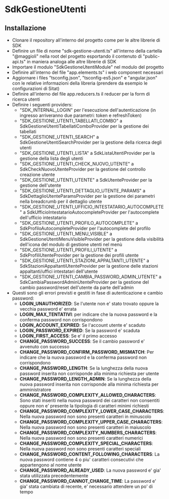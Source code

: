 # SdkGestioneUtenti

## Installazione

- Clonare il repository all'interno del progetto come per le altre librerie di SDK
- Definire un file di nome "sdk-gestione-utenti.ts" all'interno della cartella "@maggioli" nella root del progetto esportando il contenuto di "public-api.ts" in maniera analoga alle altre librerie di SDK
- Importare il modulo "SdkGestioneUtentiModule" nel modulo del progetto
- Definire all'interno del file "app.elements.ts" i web component necessari
- Aggiornare i files "tsconfig.json", "tsconfig-es5.json" e "angular.json" con le relative informazioni della libreria (prendere da esempio le configurazioni di Sitat)
- Definire all'interno del file app.reducers.ts il reducer per la form di ricerca utenti
- Definire i seguenti providers:
  - "SDK_INTERNAL_LOGIN" per l'esecuzione dell'autenticazione (in ingresso arriveranno due parametri: token e refreshToken)
  - "SDK_GESTIONE_UTENTI_TABELLATI_COMBO" a SdkGestioneUtentiTabellatiComboProvider per la gestione dei tabellati
  - "SDK_GESTIONE_UTENTI_SEARCH" a SdkGestioneUtentiSearchProvider per la gestione della ricerca degli utenti
  - "SDK_GESTIONE_UTENTI_LISTA" a SdkListaUtentiProvider per la gestione della lista degli utenti
  - "SDK_GESTIONE_UTENTI_CHECK_NUOVO_UTENTE" a SdkCheckNuovoUtenteProvider per la gestione del controllo creazione utente
  - "SDK_GESTIONE_UTENTI_UTENTE" a SdkUtenteProvider per la gestione dell'utente
  - "SDK_GESTIONE_UTENTI_DETTAGLIO_UTENTE_PARAMS" a SdkDettaglioUtenteParamsProvider per la gestione dei parametri nella breadcrumb per il dettaglio utente
  - "SDK_GESTIONE_UTENTI_UFFICIO_INTESTATARIO_AUTOCOMPLETE" a SdkUfficioIntestatarioAutocompleteProvider per l'autocomplete dell'ufficio intestatario
  - "SDK_GESTIONE_UTENTI_PROFILO_AUTOCOMPLETE" a SdkProfiloAutocompleteProvider per l'autocomplete del profilo
  - "SDK_GESTIONE_UTENTI_MENU_VISIBLE" a SdkGestioneUtentiMenuVisibleProvider per la gestione della visibilità dell'icona del modulo di gestione utenti nel menù
  - "SDK_GESTIONE_UTENTI_PROFILI_UTENTE" a SdkProfiliUtenteProvider per la gestione dei profili utente
  - "SDK_GESTIONE_UTENTI_STAZIONI_APPALTANTI_UTENTE" a SdkStazioniAppaltantiUtenteProvider per la gestione delle stazioni appaltanti/uffici intestatari dell'utente
  - "SDK_GESTIONE_UTENTI_CAMBIA_PASSWORD_ADMIN_UTENTE" a SdkCambiaPasswordAdminUtenteProvider per la gestione del cambio password/reset dell'utente da parte dell'admin
- Questi sono gli errori previsti e gestiti in fase di autenticazione e cambio password:
  - **LOGIN_UNAUTHORIZED**: Se l'utente non e' stato trovato oppure la vecchia password e' errata
  - **LOGIN_MAX_TENTATIVI**: per indicare che la nuova password e la conferma password non corrispondono
  - **LOGIN_ACCOUNT_EXPIRED**: Se l'account utente e' scaduto
  - **LOGIN_PASSWORD_EXPIRED**: Se la password e' scaduta
  - **LOGIN_FIRST_ACCESS**: Se e' il primo accesso
  - **CHANGE_PASSWORD_SUCCESS**: Se il cambio password e' avvenuto con successo
  - **CHANGE_PASSWORD_CONFIRM_PASSWORD_MISMATCH**: Per indicare che la nuova password e la conferma password non corrispondono
  - **CHANGE_PASSWORD_LENGTH**: Se la lunghezza della nuova password inserita non corrisponde alla minima richiesta per utente
  - **CHANGE_PASSWORD_LENGTH_ADMIN**: Se la lunghezza della nuova password inserita non corrisponde alla minima richiesta per amministratore
  - **CHANGE_PASSWORD_COMPLEXITY_ALLOWED_CHARACTERS**: Sono stati inseriti nella nuova password dei caratteri non consentiti oppure non e' presente la tipologia di caratteri minimi richiesti
  - **CHANGE_PASSWORD_COMPLEXITY_LOWER_CASE_CHARACTERS**: Nella nuova password non sono presenti caratteri in minuscolo
  - **CHANGE_PASSWORD_COMPLEXITY_UPPER_CASE_CHARACTERS**: Nella nuova password non sono presenti caratteri in maiuscolo
  - **CHANGE_PASSWORD_COMPLEXITY_NUMBERS_CHARACTERS**: Nella nuova password non sono presenti caratteri numerici
  - **CHANGE_PASSWORD_COMPLEXITY_SPECIAL_CHARACTERS**: Nella nuova password non sono presenti caratteri speciali
  - **CHANGE_PASSWORD_CONTENT_FOLLOWING_CHARACTERS**: La nuova password contiene 4 o piu' caratteri consecutivi che appartengono al nome utente
  - **CHANGE_PASSWORD_ALREADY_USED**: La nuova password e' gia' stata utilizzata precedentemente
  - **CHANGE_PASSWORD_CANNOT_CHANGE_TIME**: La password e' gia' stata cambiata di recente, e' necessario attendere un po' di tempo
